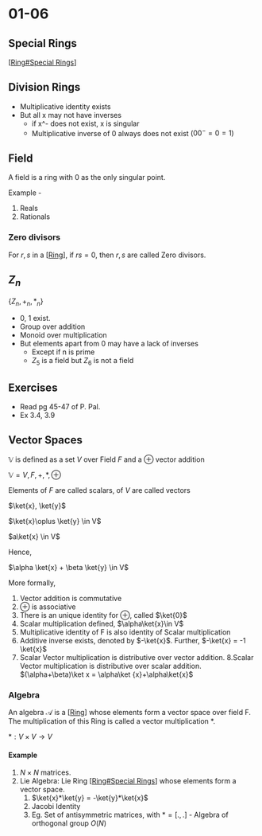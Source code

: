 # 01-06


## Special Rings

[[Ring#Special Rings]]

## Division Rings

- Multiplicative identity exists
- But all x may not have inverses
  - if x^- does not exist, x is singular
  - Multiplicative inverse of 0 always does not exist ($00^- = 0 = 1$)

## Field

A field is a ring with 0 as the only singular point.

Example -
1. Reals
2. Rationals

### Zero divisors

For $r,s$ in a [[Ring]], if $rs=0$, then $r,s$ are called Zero divisors.

## $Z_n$

$\{Z_n, +_n, *_n\}$

- 0, 1 exist.
- Group over addition
- Monoid over multiplication
- But elements apart from 0 may have a lack of inverses
  - Except if n is prime
  - $Z_5$ is a field but $Z_6$ is not a field

## Exercises

- Read pg 45-47 of P. Pal. 
- Ex 3.4, 3.9

## Vector Spaces

$\mathbb{V}$ is defined as a set $V$ over Field $F$ and a $\oplus$ vector addition

$\mathbb{V} = {V, {F, +, *}, \oplus}$

Elements of $F$ are called scalars, of $V$ are called vectors

$\ket{x}, \ket{y}$

$\ket{x}\oplus \ket{y} \in V$

$a\ket{x} \in V$

Hence,

$\alpha \ket{x} + \beta \ket{y} \in V$

More formally,

1. Vector addition is commutative
2. $\oplus$ is associative
3. There is an unique identity for $\oplus$, called $\ket{0}$
4. Scalar multiplication defined, $\alpha\ket{x}\in V$
5. Multiplicative identity of F is also identity of Scalar multiplication
6. Additive inverse exists, denoted by $-\ket{x}$. Further, $-\ket{x} = -1 \ket{x}$
7. Scalar Vector multiplication is distributive over vector addition.
8.Scalar Vector multiplication is distributive over scalar addition. $(\alpha+\beta)\ket x = \alpha\ket {x}+\alpha\ket{x}$

### Algebra

An algebra $\mathcal{A}$ is a [[Ring]] whose elements form a vector space over field F. The multiplication of this Ring is called a vector multiplication $*$.

$*: V\times V \rightarrow V$

#### Example 
1. $N\times N$ matrices.
2. Lie Algebra: Lie Ring [[Ring#Special Rings]] whose elements form a vector space.
   1. $\ket{x}*\ket{y} = -\ket{y}*\ket{x}$
   2. Jacobi Identity
   3. Eg. Set of antisymmetric matrices, with $* = [.,.]$ - Algebra of orthogonal group $O(N)$

[//begin]: # "Autogenerated link references for markdown compatibility"
[Ring#Special Rings]: Ring "Rings"
[Ring]: Ring "Rings"
[//end]: # "Autogenerated link references"
[//begin]: # "Autogenerated link references for markdown compatibility"
[Ring#Special Rings]: Ring "Rings"
[Ring]: Ring "Rings"
[Ring]: Ring "Rings"
[Ring#Special Rings]: Ring "Rings"
[//end]: # "Autogenerated link references"

